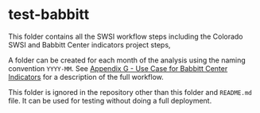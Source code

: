 # test-babbitt

This folder contains all the SWSI workflow steps including the Colorado SWSI and Babbitt Center indicators project steps,

A folder can be created for each month of the analysis using the naming convention `YYYY-MM`.
See [Appendix G - Use Case for Babbitt Center Indicators](https://models.openwaterfoundation.org/surface-water-supply-index/latest/doc-user/appendix-g/use-case-babbitt-indicators/)
for a description of the full workflow.

This folder is ignored in the repository other than this folder and `README.md` file.
It can be used for testing without doing a full deployment.
